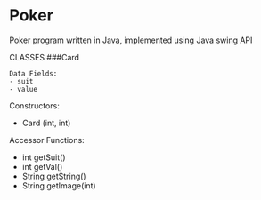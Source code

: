 # Poker
Poker program written in Java, implemented using Java swing API


CLASSES
###Card

```
Data Fields:
- suit
- value
```

Constructors:
- Card (int, int)
 
Accessor Functions:
- int getSuit()
- int getVal()
- String getString()
- String getImage(int)
 
